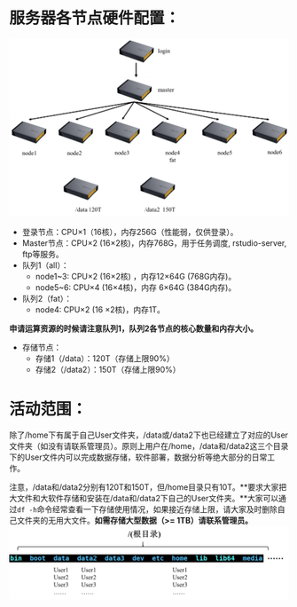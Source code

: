 # 服务器各节点硬件配置：

![](../imgs/fig.%20集群架构.png)
- 登录节点：CPU×1（16核），内存256G（性能弱，仅供登录）。
- Master节点：CPU×2 (16×2核)，内存768G，用于任务调度, rstudio-server, ftp等服务。
- 队列1（all）：
  - node1~3: CPU×2 (16×2核) ，内存12×64G  (768G内存)。
  - node5~6: CPU×4 (16×4核)，内存  6×64G  (384G内存)。
- 队列2（fat）：
  - node4: CPU×2 (16 ×2核)，内存1T。

**申请运算资源的时候请注意队列1，队列2各节点的核心数量和内存大小。**
- 存储节点：
  - 存储1（/data）：120T（存储上限90%）
  - 存储2（/data2）：150T（存储上限90%）

# 活动范围：
除了/home下有属于自己User文件夹，/data或/data2下也已经建立了对应的User文件夹（如没有请联系管理员）。原则上用户在/home，/data和/data2这三个目录下的User文件内可以完成数据存储，软件部署，数据分析等绝大部分的日常工作。

注意，/data和/data2分别有120T和150T，但/home目录只有10T。**要求大家把大文件和大软件存储和安装在/data和/data2下自己的User文件夹。**大家可以通过`df -h`命令经常查看一下存储使用情况，如果接近存储上限，请大家及时删除自己文件夹的无用大文件。**如需存储大型数据（>= 1TB）请联系管理员。**
![](../imgs/fig.%20%E7%9B%AE%E5%BD%95%E7%BB%93%E6%9E%84.png)